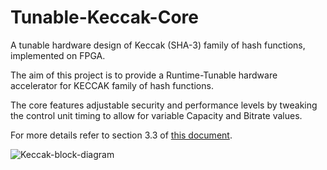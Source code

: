 # Tunable-Keccak-Core
A tunable hardware design of Keccak (SHA-3) family of hash functions, implemented on FPGA.

The aim of this project is to provide a Runtime-Tunable hardware accelerator for KECCAK family of hash functions. 

The core features adjustable security and performance levels by tweaking the control unit timing to allow for variable Capacity and Bitrate values.

For more details refer to section 3.3 of [this document](https://drive.google.com/file/d/1yq72Eytwp9snCeGb54M55xpYjqGVZc_l/view?usp=share_link).

![Keccak-block-diagram](https://github.com/Kalache-abdesattar/Tunable-Keccak-Core/blob/main/Images/keccak-drawio.PNG)

